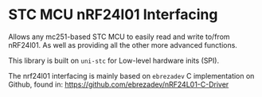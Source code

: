 # STC MCU nRF24l01 Interfacing

Allows any mc251-based STC MCU to easily read and write to/from nRF24l01. As well as providing all the other more advanced functions.

This library is built on `uni-stc` for Low-level hardware inits (SPI).

The nrf24l01 interfacing is mainly based on `ebrezadev` C implementation on Github, found in:
https://github.com/ebrezadev/nRF24L01-C-Driver
